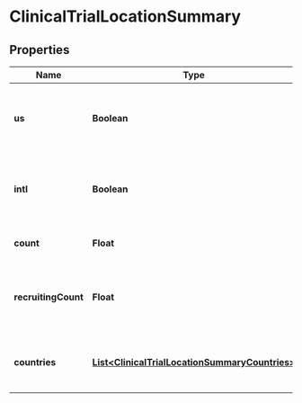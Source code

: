 # ClinicalTrialLocationSummary

## Properties
Name | Type | Description | Notes
------------ | ------------- | ------------- | -------------
**us** | **Boolean** | Indicates if there are United States based locations. |  [optional]
**intl** | **Boolean** | Indicates if there are locations outside of the United States. |  [optional]
**count** | **Float** | The number of trial sites. |  [optional]
**recruitingCount** | **Float** | The number of trial sites that are recruiting patients. |  [optional]
**countries** | [**List&lt;ClinicalTrialLocationSummaryCountries&gt;**](ClinicalTrialLocationSummaryCountries.md) | Countries with locations offering this trial. |  [optional]
